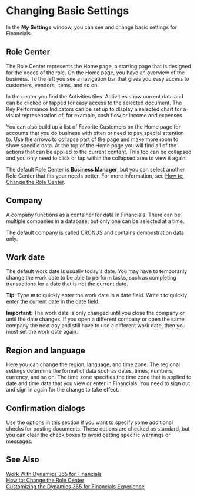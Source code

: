 <properties
	pageTitle="Changing Basic Settings | Financials"
        description="Learn how you can change some of the basic settings in Financials."
        services="project-madeira"
        documentationCenter=""
        authors="SusanneWindfeldPedersen"
/>
<tags
    ms.service="project-madeira"
    ms.topic="article"
    ms.devlang="na"
    ms.tgt_pltfrm="na"
    ms.workload="na"
    ms.date="09/19/2016"
    ms.author="SusanneWindfeldPedersen" />

# Changing Basic Settings
In the **My Settings** window, you can see and change basic settings for Financials.  

## Role Center
The Role Center represents the Home page, a starting page that is designed for the needs of the role. On the Home page, you have an overview of the business. To the left you see a navigation bar that gives you easy access to customers, vendors, items, and so on.

In the center you find the Activities tiles. Activities show current data and can be clicked or tapped for easy access to the selected document. The Key Performance Indicators can be set up to display a selected chart for a visual representation of, for example, cash flow or income and expenses.

You can also build up a list of Favorite Customers on the Home page for accounts that you do business with often or need to pay special attention to. Use the arrows to collapse part of the page and make more room to show specific data. At the top of the Home page you will find all of the actions that can be applied to the current content. This too can be collapsed and you only need to click or tap within the collapsed area to view it again.

The default Role Center is **Business Manager**, but you can select another Role Center that fits your needs better. For more information, see [How to: Change the Role Center](change-role.md).

## Company
A company functions as a container for data in Financials. There can be multiple companies in a database, but only one can be selected at a time.

The default company is called CRONUS and contains demonstration data only.   

## Work date
The default work date is usually today's date. You may have to temporarily change the work date to be able to perform tasks, such as completing transactions for a date that is not the current date.

**Tip**: Type **w** to quickly enter the work date in a date field. Write **t** to quickly enter the current date in the date field.

**Important**: The work date is only changed until you close the company or until the date changes. If you open a different company or open the same company the next day and still have to use a different work date, then you must set the work date again.

## Region and language
Here you can change the region, language, and time zone. The regional settings determine the format of data such as dates, times, numbers, currency, and so on. The time zone specifies the time zone that is applied to date and time data that you view or enter in Financials. You need to sign out and sign in again for the change to take effect.

## Confirmation dialogs
Use the options in this section if you want to specify some additional checks for posting documents. These options are checked as standard, but you can clear the check boxes to avoid getting specific warnings or messages.

## See Also
[Work With Dynamics 365 for Financials](ui-work-product.md)  
[How to: Change the Role Center](change-role.md)  
[Customizing the Dynamics 365 for Financials Experience](ui-experiences.md)  
